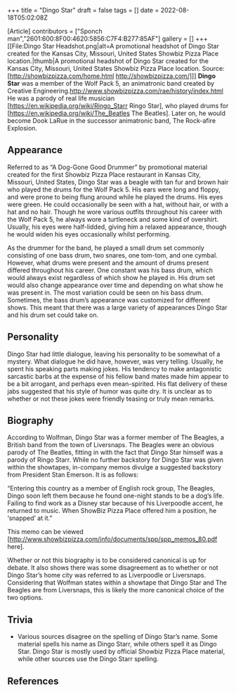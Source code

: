 +++
title = "Dingo Star"
draft = false
tags = []
date = 2022-08-18T05:02:08Z

[Article]
contributors = ["Sponch man","2601:600:8F00:4620:5856:C7F4:B277:85AF"]
gallery = []
+++
[[File:Dingo Star Headshot.png|alt=A promotional headshot of Dingo Star created for the Kansas City, Missouri, United States Showbiz Pizza Place location.|thumb|A promotional headshot of Dingo Star created for the Kansas City, Missouri, United States Showbiz Pizza Place location. Source: [http://showbizpizza.com/home.html http://showbizpizza.com/]]]
**Dingo Star** was a member of the Wolf Pack 5, an animatronic band created by Creative Engineering.<ref>http://www.showbizpizza.com/rae/history/index.html</ref> He was a parody of real life musician [https://en.wikipedia.org/wiki/Ringo_Starr Ringo Star], who played drums for [https://en.wikipedia.org/wiki/The_Beatles The Beatles]. Later on, he would become Dook LaRue in the successor animatronic band, The Rock-afire Explosion.

## Appearance ##
Referred to as “A Dog-Gone Good Drummer” by promotional material created for the first Showbiz Pizza Place restaurant in Kansas City, Missouri, United States, Dingo Star was a beagle with tan fur and brown hair who played the drums for the Wolf Pack 5. His ears were long and floppy, and were prone to being flung around while he played the drums. His eyes were green. He could occasionally be seen with a hat, without hair, or with a hat and no hair. Though he wore various outfits throughout his career with the Wolf Pack 5, he always wore a turtleneck and some kind of overshirt. Usually, his eyes were half-lidded, giving him a relaxed appearance, though he would widen his eyes occasionally whilst performing.

As the drummer for the band, he played a small drum set commonly consisting of one bass drum, two snares, one tom-tom, and one cymbal. However, what drums were present and the amount of drums present differed throughout his career. One constant was his bass drum, which would always exist regardless of which show he played in. His drum set would also change appearance over time and depending on what show he was present in. The most variation could be seen on his bass drum. Sometimes, the bass drum’s appearance was customized for different shows. This meant that there was a large variety of appearances Dingo Star and his drum set could take on.

## Personality ##
Dingo Star had little dialogue, leaving his personality to be somewhat of a mystery. What dialogue he did have, however, was very telling. Usually, he spent his speaking parts making jokes. His tendency to make antagonistic sarcastic barbs at the expense of his fellow band mates made him appear to be a bit arrogant, and perhaps even mean-spirited. His flat delivery of these jabs suggested that his style of humor was quite dry. It is unclear as to whether or not these jokes were friendly teasing or truly mean remarks.

## Biography ##
According to Wolfman, Dingo Star was a former member of The Beagles, a British band from the town of Liversnaps. The Beagles were an obvious parody of The Beatles, fitting in with the fact that Dingo Star himself was a parody of Ringo Starr. While no further backstory for Dingo Star was given within the showtapes, in-company memos divulge a suggested backstory from President Stan Emerson. It is as follows:

“Entering this country as a member of English rock group, The Beagles, Dingo soon left them because he found one-night stands to be a dog’s life. Failing to find work as a Disney star because of his Liverpoodle accent, he returned to music. When ShowBiz Pizza Place offered him a position, he ‘snapped’ at it.”

This memo can be viewed [http://www.showbizpizza.com/info/documents/spp/spp_memos_80.pdf here].

Whether or not this biography is to be considered canonical is up for debate. It also shows there was some disagreement as to whether or not Dingo Star’s home city was referred to as Liverpoodle or Liversnaps. Considering that Wolfman states within a showtape that Dingo Star and The Beagles are from Liversnaps, this is likely the more canonical choice of the two options.

## Trivia ##

* Various sources disagree on the spelling of Dingo Star’s name. Some material spells his name as Dingo Starr, while others spell it as Dingo Star. Dingo Star is mostly used by official Showbiz Pizza Place material, while other sources use the Dingo Starr spelling.

## References ##